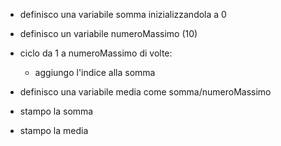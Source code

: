 - definisco una variabile somma inizializzandola a 0
- definisco un variabile numeroMassimo (10)

- ciclo da 1 a numeroMassimo di volte:
    - aggiungo l'indice alla somma

- definisco una variabile media come somma/numeroMassimo

- stampo la somma
- stampo la media